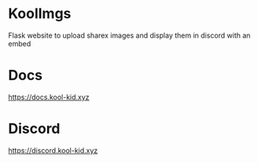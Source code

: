# KoolImgs
Flask website to upload sharex images and display them in discord with an embed

# Docs
https://docs.kool-kid.xyz

# Discord
https://discord.kool-kid.xyz
